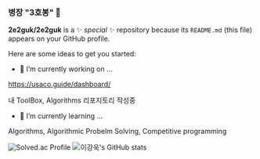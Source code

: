 ### 병장 "3호봉" 👋


**2e2guk/2e2guk** is a ✨ _special_ ✨ repository because its `README.md` (this file) appears on your GitHub profile.

Here are some ideas to get you started:

- 🔭 I’m currently working on ...

https://usaco.guide/dashboard/

내 ToolBox, Algorithms 리포지토리 작성중

- 🌱 I’m currently learning ...

Algorithms, Algorithmic Probelm Solving, Competitive programming

![Solved.ac Profile](http://mazassumnida.wtf/api/v2/generate_badge?boj=dlrkddnr2718)
![이강욱's GitHub stats](https://github-readme-stats.vercel.app/api?username=2e2guk&show_icons=true&theme=radical)
